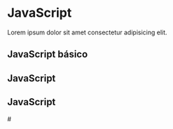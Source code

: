 <!DOCTYPE html>
<html lang="pt-BR">
<head>
    <meta charset="UTF-8">
    <meta http-equiv="X-UA-Compatible" content="IE=edge">
    <meta name="viewport" content="width=device-width, initial-scale=1.0">
</head>
<body>
    <h1>JavaScript</h1>
    <p>
        Lorem ipsum dolor sit amet consectetur adipisicing elit.
    </p>
    <h2>JavaScript básico</h2>
    <h2>JavaScript</h2>
    <h2>JavaScript</h2>#
</body>
</html>